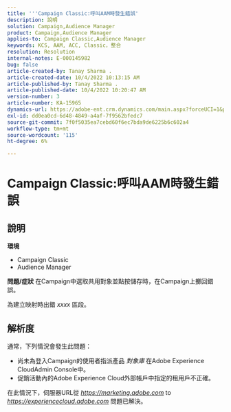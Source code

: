 ```yaml
---
title: '''Campaign Classic:呼叫AAM時發生錯誤'
description: 說明
solution: Campaign,Audience Manager
product: Campaign,Audience Manager
applies-to: Campaign Classic,Audience Manager
keywords: KCS, AAM, ACC, Classic，整合
resolution: Resolution
internal-notes: E-000145982
bug: false
article-created-by: Tanay Sharma .
article-created-date: 10/4/2022 10:13:15 AM
article-published-by: Tanay Sharma .
article-published-date: 10/4/2022 10:20:47 AM
version-number: 3
article-number: KA-15965
dynamics-url: https://adobe-ent.crm.dynamics.com/main.aspx?forceUCI=1&pagetype=entityrecord&etn=knowledgearticle&id=a5fa2f27-cd43-ed11-bba2-0022480868ff
exl-id: dd0ea0cd-6d48-4849-a4af-7f9562bfedc7
source-git-commit: 7f0f5035ea7cebd60f6ec7bda9de6225b6c602a4
workflow-type: tm+mt
source-wordcount: '115'
ht-degree: 6%

---
```


# Campaign Classic:呼叫AAM時發生錯誤

## 說明

<b>環境</b>
- Campaign Classic
- Audience Manager



<b>問題/症狀</b>
在Campaign中選取共用對象並點按儲存時，在Campaign上擲回錯誤。

為建立映射時出錯 *xxxx* 區段。


## 解析度


通常，下列情況會發生此問題：

- 尚未為登入Campaign的使用者指派產品 *對象庫* 在Adobe Experience CloudAdmin Console中。
- 促銷活動內的Adobe Experience Cloud外部帳戶中指定的租用戶不正確。


在此情況下，伺服器URL從 *https://marketing.adobe.com* to *https://experiencecloud.adobe.com* 問題已解決。

